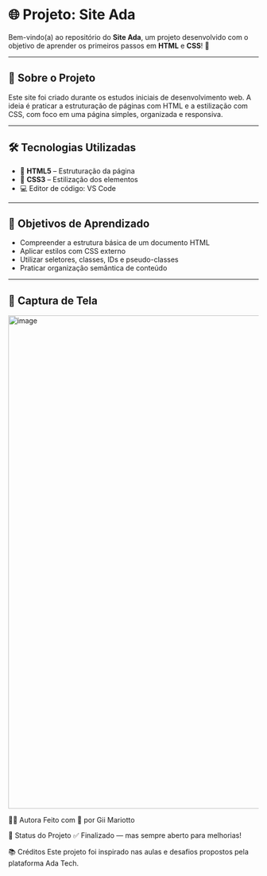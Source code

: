 # 🌐 Projeto: Site Ada

Bem-vindo(a) ao repositório do **Site Ada**, um projeto desenvolvido com o objetivo de aprender os primeiros passos em **HTML** e **CSS**! 🚀

---

## 📘 Sobre o Projeto

Este site foi criado durante os estudos iniciais de desenvolvimento web. A ideia é praticar a estruturação de páginas com HTML e a estilização com CSS, com foco em uma página simples, organizada e responsiva.

---

## 🛠️ Tecnologias Utilizadas

- 🧱 **HTML5** – Estruturação da página  
- 🎨 **CSS3** – Estilização dos elementos  
- 💻 Editor de código: VS Code  

---

## 🎯 Objetivos de Aprendizado

- Compreender a estrutura básica de um documento HTML
- Aplicar estilos com CSS externo
- Utilizar seletores, classes, IDs e pseudo-classes
- Praticar organização semântica de conteúdo

---

## 📸 Captura de Tela 

<img width="1522" height="992" alt="image" src="https://github.com/user-attachments/assets/f345b16c-222a-4487-8097-b1ae3072d8c5" />

👩‍💻 Autora
Feito com 💙 por Gii Mariotto



📌 Status do Projeto
✅ Finalizado — mas sempre aberto para melhorias!

📚 Créditos
Este projeto foi inspirado nas aulas e desafios propostos pela plataforma Ada Tech.


